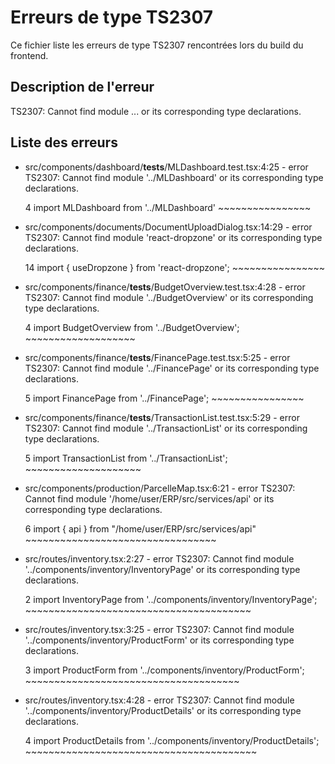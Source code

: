 # Erreurs de type TS2307

Ce fichier liste les erreurs de type TS2307 rencontrées lors du build du frontend.

## Description de l'erreur

TS2307: Cannot find module ... or its corresponding type declarations.

## Liste des erreurs

- src/components/dashboard/__tests__/MLDashboard.test.tsx:4:25 - error TS2307: Cannot find module '../MLDashboard' or its corresponding type declarations.

  4 import MLDashboard from '../MLDashboard'
                            ~~~~~~~~~~~~~~~~

- src/components/documents/DocumentUploadDialog.tsx:14:29 - error TS2307: Cannot find module 'react-dropzone' or its corresponding type declarations.

  14 import { useDropzone } from 'react-dropzone';
                                 ~~~~~~~~~~~~~~~~

- src/components/finance/__tests__/BudgetOverview.test.tsx:4:28 - error TS2307: Cannot find module '../BudgetOverview' or its corresponding type declarations.

  4 import BudgetOverview from '../BudgetOverview';
                               ~~~~~~~~~~~~~~~~~~~

- src/components/finance/__tests__/FinancePage.test.tsx:5:25 - error TS2307: Cannot find module '../FinancePage' or its corresponding type declarations.

  5 import FinancePage from '../FinancePage';
                            ~~~~~~~~~~~~~~~~

- src/components/finance/__tests__/TransactionList.test.tsx:5:29 - error TS2307: Cannot find module '../TransactionList' or its corresponding type declarations.

  5 import TransactionList from '../TransactionList';
                                ~~~~~~~~~~~~~~~~~~~~

- src/components/production/ParcelleMap.tsx:6:21 - error TS2307: Cannot find module '/home/user/ERP/src/services/api' or its corresponding type declarations.

  6 import { api } from "/home/user/ERP/src/services/api"
                        ~~~~~~~~~~~~~~~~~~~~~~~~~~~~~~~~~

- src/routes/inventory.tsx:2:27 - error TS2307: Cannot find module '../components/inventory/InventoryPage' or its corresponding type declarations.

  2 import InventoryPage from '../components/inventory/InventoryPage';
                              ~~~~~~~~~~~~~~~~~~~~~~~~~~~~~~~~~~~~~~~

- src/routes/inventory.tsx:3:25 - error TS2307: Cannot find module '../components/inventory/ProductForm' or its corresponding type declarations.

  3 import ProductForm from '../components/inventory/ProductForm';
                            ~~~~~~~~~~~~~~~~~~~~~~~~~~~~~~~~~~~~~

- src/routes/inventory.tsx:4:28 - error TS2307: Cannot find module '../components/inventory/ProductDetails' or its corresponding type declarations.

  4 import ProductDetails from '../components/inventory/ProductDetails';
                               ~~~~~~~~~~~~~~~~~~~~~~~~~~~~~~~~~~~~~~~~
